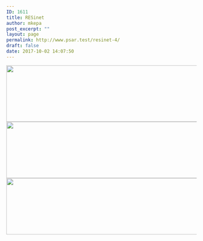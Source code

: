 ```yaml
---
ID: 1611
title: RESinet
author: mkepa
post_excerpt: ""
layout: page
permalink: http://www.psar.test/resinet-4/
draft: false
date: 2017-10-02 14:07:50
---
```

<a href="http://www.psar.test/wp-content/uploads/2017/08/resinet.png"><img class="alignnone size-full wp-image-1535" src="http://www.psar.test/wp-content/uploads/2017/08/resinetek-misto.png" alt="" width="966" height="149" /><img class="alignnone size-full wp-image-1659" src="http://www.psar.test/wp-content/uploads/2017/10/premieragrudz.png" alt="" width="966" height="149" /> <img class="alignnone size-full wp-image-1662" src="http://www.psar.test/wp-content/uploads/2017/10/resinetczo.png" alt="" width="966" height="149" /></a>